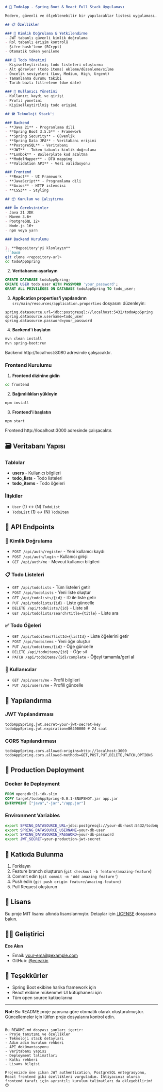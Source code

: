 
```markdown
# 🚀 TodoApp - Spring Boot & React Full Stack Uygulaması

Modern, güvenli ve ölçeklenebilir bir yapılacaklar listesi uygulaması. Spring Boot backend ve React frontend ile geliştirilmiş tam kapsamlı bir todo uygulaması.

## 📋 Özellikler

### 🔐 Kimlik Doğrulama & Yetkilendirme
- JWT tabanlı güvenli kimlik doğrulama
- Rol tabanlı erişim kontrolü
- Şifre hash'leme (BCrypt)
- Otomatik token yenileme

### 📝 Todo Yönetimi
- Kişiselleştirilmiş todo listeleri oluşturma
- Alt görevler (todo items) ekleme/düzenleme/silme
- Öncelik seviyeleri (Low, Medium, High, Urgent)
- Tamamlanma durumu takibi
- Tarih bazlı filtreleme (due date)

### 👥 Kullanıcı Yönetimi
- Kullanıcı kaydı ve girişi
- Profil yönetimi
- Kişiselleştirilmiş todo erişimi

## 🛠️ Teknoloji Stack'i

### Backend
- **Java 21** - Programlama dili
- **Spring Boot 3.5.5** - Framework
- **Spring Security** - Güvenlik
- **Spring Data JPA** - Veritabanı erişimi
- **PostgreSQL** - Veritabanı
- **JWT** - Token tabanlı kimlik doğrulama
- **Lombok** - Boilerplate kod azaltma
- **ModelMapper** - DTO mapping
- **Validation API** - Veri validasyonu

### Frontend
- **React** - UI Framework
- **JavaScript** - Programlama dili
- **Axios** - HTTP istemcisi
- **CSS3** - Styling

## 📦 Kurulum ve Çalıştırma

### Ön Gereksinimler
- Java 21 JDK
- Maven 3.6+
- PostgreSQL 12+
- Node.js 16+
- npm veya yarn

### Backend Kurulumu

1. **Repository'yi klonlayın**
```bash
git clone <repository-url>
cd todoAppSpring
```

2. **Veritabanını ayarlayın**
```sql
CREATE DATABASE todoAppSpring;
CREATE USER todo_user WITH PASSWORD 'your_password';
GRANT ALL PRIVILEGES ON DATABASE todoAppSpring TO todo_user;
```

3. **Application properties'i yapılandırın**
`src/main/resources/application.properties` dosyasını düzenleyin:
```properties
spring.datasource.url=jdbc:postgresql://localhost:5432/todoAppSpring
spring.datasource.username=todo_user
spring.datasource.password=your_password
```

4. **Backend'i başlatın**
```bash
mvn clean install
mvn spring-boot:run
```

Backend http://localhost:8080 adresinde çalışacaktır.

### Frontend Kurulumu

1. **Frontend dizinine gidin**
```bash
cd frontend
```

2. **Bağımlılıkları yükleyin**
```bash
npm install
```

3. **Frontend'i başlatın**
```bash
npm start
```

Frontend http://localhost:3000 adresinde çalışacaktır.

## 🗃️ Veritabanı Yapısı

### Tablolar
- **users** - Kullanıcı bilgileri
- **todo_lists** - Todo listeleri
- **todo_items** - Todo öğeleri

### İlişkiler
- `User` (1) ↔ (N) `TodoList`
- `TodoList` (1) ↔ (N) `TodoItem`

## 📡 API Endpoints

### 🔐 Kimlik Doğrulama
- `POST /api/auth/register` - Yeni kullanıcı kaydı
- `POST /api/auth/login` - Kullanıcı girişi
- `GET /api/auth/me` - Mevcut kullanıcı bilgileri

### 📋 Todo Listeleri
- `GET /api/todolists` - Tüm listeleri getir
- `POST /api/todolists` - Yeni liste oluştur
- `GET /api/todolists/{id}` - ID ile liste getir
- `PUT /api/todolists/{id}` - Liste güncelle
- `DELETE /api/todolists/{id}` - Liste sil
- `GET /api/todolists/search?title={title}` - Liste ara

### ✅ Todo Öğeleri
- `GET /api/todoitems?listId={listId}` - Liste öğelerini getir
- `POST /api/todoitems` - Yeni öğe oluştur
- `PUT /api/todoitems/{id}` - Öğe güncelle
- `DELETE /api/todoitems/{id}` - Öğe sil
- `PATCH /api/todoitems/{id}/complete` - Öğeyi tamamla/geri al

### 👥 Kullanıcılar
- `GET /api/users/me` - Profil bilgileri
- `PUT /api/users/me` - Profili güncelle

## 🔧 Yapılandırma

### JWT Yapılandırması
```properties
todoAppSpring.jwt.secret=your-jwt-secret-key
todoAppSpring.jwt.expiration=86400000 # 24 saat
```

### CORS Yapılandırması
```properties
todoAppSpring.cors.allowed-origins=http://localhost:3000
todoAppSpring.cors.allowed-methods=GET,POST,PUT,DELETE,PATCH,OPTIONS
```

## 🚀 Production Deployment

### Docker ile Deployment
```dockerfile
FROM openjdk:21-jdk-slim
COPY target/todoAppSpring-0.0.1-SNAPSHOT.jar app.jar
ENTRYPOINT ["java","-jar","/app.jar"]
```

### Environment Variables
```bash
export SPRING_DATASOURCE_URL=jdbc:postgresql://your-db-host:5432/todoAppSpring
export SPRING_DATASOURCE_USERNAME=your-db-user
export SPRING_DATASOURCE_PASSWORD=your-db-password
export JWT_SECRET=your-production-jwt-secret
```

## 🤝 Katkıda Bulunma

1. Forklayın
2. Feature branch oluşturun (`git checkout -b feature/amazing-feature`)
3. Commit edin (`git commit -m 'Add amazing feature'`)
4. Push edin (`git push origin feature/amazing-feature`)
5. Pull Request oluşturun

## 📝 Lisans

Bu proje MIT lisansı altında lisanslanmıştır. Detaylar için [LICENSE](LICENSE) dosyasına bakın.

## 👨‍💻 Geliştirici

**Ece Akın**
- Email: your-email@example.com
- GitHub: [@eceakin](https://github.com/eceakin)

## 🙏 Teşekkürler

- Spring Boot ekibine harika framework için
- React ekibine mükemmel UI kütüphanesi için
- Tüm open source katkıcılarına

---

**Not:** Bu README proje yapısına göre otomatik olarak oluşturulmuştur. Güncellemeler için lütfen proje dosyalarını kontrol edin.
```

Bu README.md dosyası şunları içerir:
- Proje tanıtımı ve özellikler
- Teknoloji stack detayları
- Adım adım kurulum rehberi
- API dokümantasyonu
- Veritabanı yapısı
- Deployment talimatları
- Katkı rehberi
- Lisans bilgisi

Projenizde öne çıkan JWT authentication, PostgreSQL entegrasyonu, React frontend gibi özellikleri vurguladım. İhtiyacınız olursa frontend tarafı için ayrıntılı kurulum talimatları da ekleyebilirim! 😊
